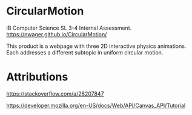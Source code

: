 # CircularMotion
IB Computer Science SL 3-4 Internal Assessment. https://nwager.github.io/CircularMotion/

This product is a webpage with three 2D interactive physics animations. Each addresses a different subtopic in uniform circular motion.


# Attributions
https://stackoverflow.com/a/28207847

https://developer.mozilla.org/en-US/docs/Web/API/Canvas_API/Tutorial
